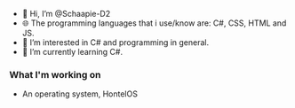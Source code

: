 - 👋 Hi, I’m @Schaapie-D2
- 🌐 The programming languages that i use/know are: C#, CSS, HTML and JS.
- 👀 I’m interested in C# and programming in general.
- 🌱 I’m currently learning C#.
### What I'm working on
- An operating system, HontelOS

<!---
Schaapie-D2/Schaapie-D2 is a ✨ special ✨ repository because its `README.md` (this file) appears on your GitHub profile.
You can click the Preview link to take a look at your changes.
--->
